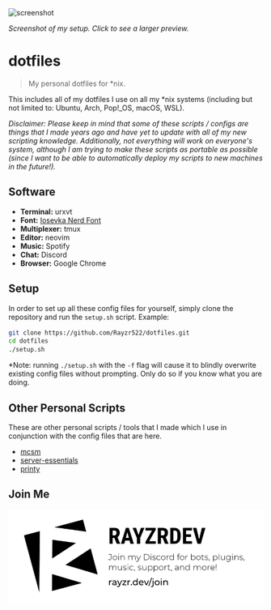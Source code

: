<img width="800px" src="https://cdn.discordapp.com/attachments/282207139752050688/664674681701531654/unknown.png" alt="screenshot">

*Screenshot of my setup. Click to see a larger preview.*

# dotfiles

> My personal dotfiles for \*nix.

This includes all of my dotfiles I use on all my \*nix systems (including but not limited to: Ubuntu, Arch, Pop!\_OS, macOS, WSL).

*Disclaimer: Please keep in mind that some of these scripts / configs are things that I made years ago and have yet to update with all of my new scripting knowledge. Additionally, not everything will work on everyone's system, although I am trying to make these scripts as portable as possible (since I want to be able to automatically deploy my scripts to new machines in the future!).*

## Software

* **Terminal:** urxvt
* **Font:** [Iosevka Nerd Font](https://www.nerdfonts.com/)
* **Multiplexer:** tmux
* **Editor:** neovim
* **Music:** Spotify
* **Chat:** Discord
* **Browser:** Google Chrome

## Setup

In order to set up all these config files for yourself, simply clone the repository and run the `setup.sh` script. Example:

```bash
git clone https://github.com/Rayzr522/dotfiles.git
cd dotfiles
./setup.sh
```

*Note: running `./setup.sh` with the `-f` flag will cause it to blindly overwrite existing config files without prompting. Only do so if you know what you are doing.

## Other Personal Scripts

These are other personal scripts / tools that I made which I use in conjunction with the config files that are here.

- [mcsm](https://github.com/Rayzr522/MinecraftServerManager)
- [server-essentials](https://github.com/Rayzr522/server-essentials)
- [printy](https://github.com/Rayzr522/Printy)

## Join Me

[![Discord Badge](https://github.com/Rayzr522/ProjectResources/raw/master/RayzrDev/badge-small.png)](https://rayzr.dev/join)
